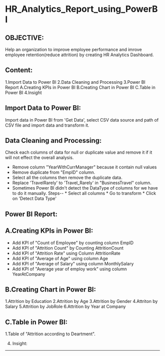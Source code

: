 # HR_Analytics_Report_using_PowerBI
OBJECTIVE:
-----------
Help an organization to improve employee performance and imrove employee retention(reduce attrition) by creating HR Analytics Dashboard.

Content:
---------

1.Import Data to Power BI
2.Data Cleaning and Processing
3.Power BI Report
   A.Creating KPIs in Power BI
   B.Creating Chart in Power BI
   C.Table in Power BI
4.Insight

Import Data to Power BI:
-------------------------
Import data in Power BI from 'Get Data', select CSV data source and path of CSV file and import data and transform it.

Data Cleaning and Processing:
------------------------------
Check each columns of data for null or duplicate value and remove it if it will not effect the overall analysis.
* Remove column "YearWithCurrManager" because it contain null values
* Remove duplicate from "EmpID" column.
* Select all the columns then remove the duplicate data.
* Replace 'TravelRarely' to 'Travel_Rarely' in "BusinessTravel" column.
* Sometimes Power BI didn't detect the DataType of columns for we have to do it manually.
   Steps-- * Select all columns
           * Go to transform
           * Click on 'Detect Data Type'
  
Power BI Report:
-----------------  
  A.Creating KPIs in Power BI:
  ----------------------------
  * Add KPI of "Count of Employee" by counting column EmpID
  * Add KPI of "Attrition Count" by Counting AttritionCount
  * Add KPI of "Attrition Rate" using Column AttritionRate
  * Add KPI of "Average of Age" using column Age
  * Add KPI of "Average of Salary" using column MonthlySalary
  * Add KPI of "Average year of employ work" using column 
    YearAtCompany

  B.Creating Chart in Power BI:
  ------------------------------
  1.Attrition by Education
  2.Attrition by Age
  3.Attrition by Gender
  4.Attriton by Salary
  5.Attrition by JobRole
  6.Attrition by Year at Company

  C.Table in Power BI:
  --------------------
  1.Table of "Attrition according to Deartment".

4. Insight:
------------



